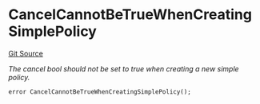 # CancelCannotBeTrueWhenCreatingSimplePolicy
[Git Source](https://github.com/nayms/contracts-v3/blob/ea2c06f70609c813d27d424e0330651d3c634d21/src/shared/CustomErrors.sol)

*The cancel bool should not be set to true when creating a new simple policy.*


```solidity
error CancelCannotBeTrueWhenCreatingSimplePolicy();
```

